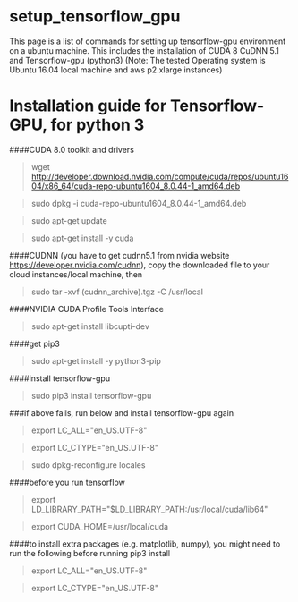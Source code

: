 # setup_tensorflow_gpu
This page is a list of commands for setting up tensorflow-gpu environment on a ubuntu machine. This includes the installation of CUDA 8 CuDNN 5.1 and Tensorflow-gpu (python3)
(Note: The tested Operating system is Ubuntu 16.04 local machine and aws p2.xlarge instances)



# Installation guide for Tensorflow-GPU, for python 3

####CUDA 8.0 toolkit and drivers
> wget http://developer.download.nvidia.com/compute/cuda/repos/ubuntu1604/x86_64/cuda-repo-ubuntu1604_8.0.44-1_amd64.deb

> sudo dpkg -i cuda-repo-ubuntu1604_8.0.44-1_amd64.deb

> sudo apt-get update

> sudo apt-get install -y cuda

####CUDNN (you have to get cudnn5.1 from nvidia website https://developer.nvidia.com/cudnn), copy the downloaded file to your cloud instances/local machine, then
> sudo tar -xvf (cudnn_archive).tgz -C /usr/local

####NVIDIA CUDA Profile Tools Interface
> sudo apt-get install libcupti-dev

####get pip3
> sudo apt-get install -y python3-pip

####install tensorflow-gpu
> sudo pip3 install tensorflow-gpu

###if above fails, run below and install tensorflow-gpu again
> export LC_ALL="en_US.UTF-8"

> export LC_CTYPE="en_US.UTF-8"

> sudo dpkg-reconfigure locales

####before you run tensorflow
> export LD_LIBRARY_PATH="$LD_LIBRARY_PATH:/usr/local/cuda/lib64"

> export CUDA_HOME=/usr/local/cuda

####to install extra packages (e.g. matplotlib, numpy), you might need to run the following before running pip3 install
> export LC_ALL="en_US.UTF-8"

> export LC_CTYPE="en_US.UTF-8"
